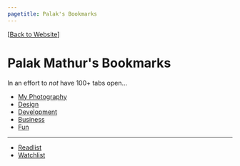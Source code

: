 ```yaml
---
pagetitle: Palak's Bookmarks
---
```

[[Back to Website](http://palakmathur.in)]

# Palak Mathur's Bookmarks

In an effort to _not_ have 100+ tabs open&hellip;

* [My Photography](https://www.instagram.com/plkmthr/)
* [Design](Design.html)
* [Development](Development.html)
* [Business](Business.html)
* [Fun](Fun.html) 

* * *

* [Readlist](Readlist.html)
* [Watchlist](Watchlist.html)
